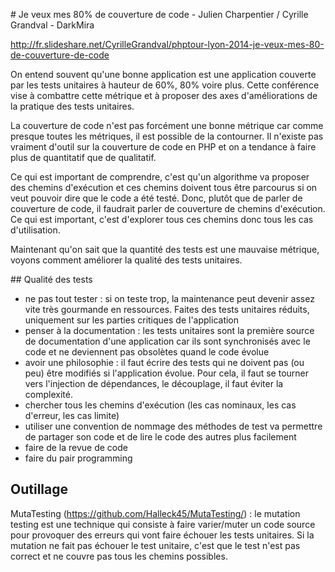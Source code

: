 # Je veux mes 80% de couverture de code - Julien Charpentier / Cyrille Grandval - DarkMira

http://fr.slideshare.net/CyrilleGrandval/phptour-lyon-2014-je-veux-mes-80-de-couverture-de-code

On entend souvent qu'une bonne application est une application couverte par les tests unitaires à hauteur de 60%, 80% voire plus. Cette conférence vise à combattre cette métrique et à proposer des axes d'améliorations de la pratique des tests unitaires.

La couverture de code n'est pas forcément une bonne métrique car comme presque toutes les métriques, il est possible de la contourner. Il n'existe pas vraiment d'outil sur la couverture de code en PHP et on a tendance à faire plus de quantitatif que de qualitatif.

Ce qui est important de comprendre, c'est qu'un algorithme va proposer des chemins d'exécution et ces chemins doivent tous être parcourus si on veut pouvoir dire que le code a été testé. Donc, plutôt que de parler de couverture de code, il faudrait parler de couverture de chemins d'exécution. Ce qui est important, c'est d'explorer tous ces chemins donc tous les cas d'utilisation.

Maintenant qu'on sait que la quantité des tests est une mauvaise métrique, voyons comment améliorer la qualité des tests unitaires.

## Qualité des tests
 - ne pas tout tester : si on teste trop, la maintenance peut devenir assez vite très gourmande en ressources. Faites des tests unitaires réduits, uniquement sur les parties critiques de l'application
 - penser à la documentation : les tests unitaires sont la première source de documentation d'une application car ils sont synchronisés avec le code et ne deviennent pas obsolètes quand le code évolue
 - avoir une philosophie : il faut écrire des tests qui ne doivent pas (ou peu) être modifiés si l'application évolue. Pour cela, il faut se tourner vers l'injection de dépendances, le découplage, il faut éviter la complexité.
 - chercher tous les chemins d'exécution (les cas nominaux, les cas d'erreur, les cas limite)
 - utiliser une convention de nommage des méthodes de test va permettre de partager son code et de lire le code des autres plus facilement
 - faire de la revue de code
 - faire du pair programming

## Outillage
MutaTesting (https://github.com/Halleck45/MutaTesting/) : le mutation testing est une technique qui consiste à faire varier/muter un code source pour provoquer des erreurs qui vont faire échouer les tests unitaires. Si la mutation ne fait pas échouer le test unitaire, c'est que le test n'est pas correct et ne couvre pas tous les chemins possibles.